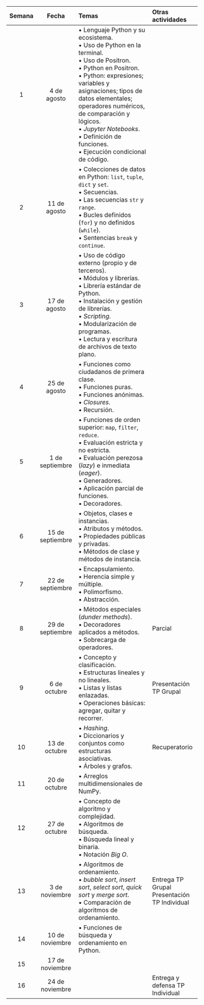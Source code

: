 | Semana |      Fecha       |Temas                                                                                                                                                                                                                                                                                                                                              |Otras actividades                               |
|:------:|:----------------:|:--------------------------------------------------------------------------------------------------------------------------------------------------------------------------------------------------------------------------------------------------------------------------------------------------------------------------------------------------|:-----------------------------------------------|
|   1    |   4 de agosto    |• Lenguaje Python y su ecosistema.<br>• Uso de Python en la terminal.<br>• Uso de Positron.<br>• Python en Positron.<br>• Python: expresiones; variables y asignaciones; tipos de datos elementales; operadores numéricos, de comparación y lógicos.<br>• _Jupyter Notebooks_.<br>• Definición de funciones.<br>• Ejecución condicional de código. |                                                |
|   2    |   11 de agosto   |• Colecciones de datos en Python: `list`, `tuple`, `dict` y `set`.<br>• Secuencias.<br>• Las secuencias `str` y `range`.<br>• Bucles definidos (`for`) y no definidos (`while`).<br>• Sentencias `break` y `continue`.                                                                                                                             |                                                |
|   3    |   17 de agosto   |• Uso de código externo (propio y de terceros).<br>• Módulos y librerías.<br>• Librería estándar de Python.<br>• Instalación y gestión de librerías.<br>• _Scripting_.<br>• Modularización de programas.<br>• Lectura y escritura de archivos de texto plano.                                                                                      |                                                |
|   4    |   25 de agosto   |• Funciones como ciudadanos de primera clase.<br>• Funciones puras.<br>• Funciones anónimas.<br>• _Closures_.<br>• Recursión.                                                                                                                                                                                                                      |                                                |
|   5    | 1 de septiembre  |• Funciones de orden superior: `map`, `filter`, `reduce`.<br>• Evaluación estricta y no estricta.<br>• Evaluación perezosa (_lazy_) e inmediata (_eager_).<br>• Generadores.<br>• Aplicación parcial de funciones.<br>• Decoradores.                                                                                                               |                                                |
|   6    | 15 de septiembre |• Objetos, clases e instancias.<br>• Atributos y métodos.<br>• Propiedades públicas y privadas.<br>• Métodos de clase y métodos de instancia.                                                                                                                                                                                                      |                                                |
|   7    | 22 de septiembre |• Encapsulamiento.<br>• Herencia simple y múltiple.<br>• Polimorfismo.<br>• Abstracción.                                                                                                                                                                                                                                                           |                                                |
|   8    | 29 de septiembre |• Métodos especiales (_dunder methods_).<br>• Decoradores aplicados a métodos.<br>• Sobrecarga de operadores.                                                                                                                                                                                                                                      |Parcial                                         |
|   9    |   6 de octubre   |• Concepto y clasificación.<br>• Estructuras lineales y no lineales.<br>• Listas y listas enlazadas.<br>• Operaciones básicas: agregar, quitar y recorrer.                                                                                                                                                                                         |Presentación TP Grupal                          |
|   10   |  13 de octubre   |• _Hashing_.<br>• Diccionarios y conjuntos como estructuras asociativas.<br>• Árboles y grafos.                                                                                                                                                                                                                                                    |Recuperatorio                                   |
|   11   |  20 de octubre   |• Arreglos multidimensionales de NumPy.                                                                                                                                                                                                                                                                                                            |                                                |
|   12   |  27 de octubre   |• Concepto de algoritmo y complejidad.<br>• Algoritmos de búsqueda.<br>• Búsqueda lineal y binaria.<br>• Notación _Big O_.                                                                                                                                                                                                                         |                                                |
|   13   |  3 de noviembre  |• Algoritmos de ordenamiento.<br>• _bubble sort_, _insert sort_, _select sort_, _quick sort_ y _merge sort_.<br>• Comparación de algoritmos de ordenamiento.                                                                                                                                                                                       |Entrega TP Grupal<br>Presentación TP Individual |
|   14   | 10 de noviembre  |• Funciones de búsqueda y ordenamiento en Python.                                                                                                                                                                                                                                                                                                  |                                                |
|   15   | 17 de noviembre  |                                                                                                                                                                                                                                                                                                                                                   |                                                |
|   16   | 24 de noviembre  |                                                                                                                                                                                                                                                                                                                                                   |Entrega y defensa TP Individual                 |
